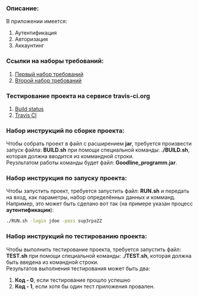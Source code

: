 ### Описание:
В приложении имеется:  
   1. Аутентификация  
   2. Авторизация  
   3. Аккаунтинг  
    
### Ссылки на наборы требований:  
   1. [Первый набор требований](Requirements1.md)  
   2. [Второй набор требований](Requirements2.md)  
    
### Тестирование проекта на сервисе travis-ci.org
   1. [Build status](https://travis-ci.org/Bullet1395/Goodline_programm.svg?branch=master)
   2. [Travis CI](https://travis-ci.org/Bullet1395/Goodline_programm?utm_source=email&utm_medium=notification)    
    
### Набор инструкций по сборке проекта: 

Чтобы собрать проект в файл с расширением **jar**, требуется произвести запуск файла: **BUILD.sh** при помощи специальной команды: **./BUILD.sh**, которая должна вводится из коммандной строки. 
<br>Реузльтатом работы команды будет файл: **Goodline_programm.jar**. 

### Набор инструкция по запуску проекта: 

Чтобы запустить проект, требуется запустить файл: **RUN.sh** и передать на вход, как параметры, набор определённых данных и комманд. 
<br>Например, это может быть сделано вот так (на примере указан процесс **аутентификации**): 
```sh 
./RUN.sh -login jdoe -pass sup3rpaZZ
``` 
### Набор инструкций по тестированию проекта: 

Чтобы выполнить тестирование проекта, требуется запустить файл: **TEST.sh** при помощи специальной команды: **./TEST.sh**, которая должна быть введена из командной строки. 
<br>Результатов выполнения тестирования может быть два: 
   1. **Код - 0**, если тестирование прошло успешно 
   2. **Код - 1**, если хотя бы один тест приложения провален.
